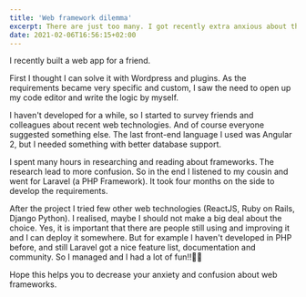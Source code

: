 ```yaml
---
title: 'Web framework dilemma'
excerpt: There are just too many. I got recently extra anxious about this topic.
date: 2021-02-06T16:56:15+02:00
---
```


I recently built a web app for a friend.

First I thought I can solve it with Wordpress and plugins. As the requirements became very specific and custom, I saw the need to open up my code editor and write the logic by myself.

I haven't developed for a while, so I started to survey friends and colleagues about recent web technologies. And of course everyone suggested something else. The last front-end language I used was Angular 2, but I needed something with better database support.

I spent many hours in researching and reading about frameworks. The research lead to more confusion. So in the end I listened to my cousin and went for Laravel (a PHP Framework). It took four months on the side to develop the requirements.

After the project I tried few other web technologies (ReactJS, Ruby on Rails, Django Python). I realised, maybe I should not make a big deal about the choice. Yes, it is important that there are people still using and improving it and I can deploy it somewhere. But for example I haven't developed in PHP before, and still Laravel got a nice feature list, documentation and community. So I managed and I had a lot of fun!!👌🏻

Hope this helps you to decrease your anxiety and confusion about web frameworks.
